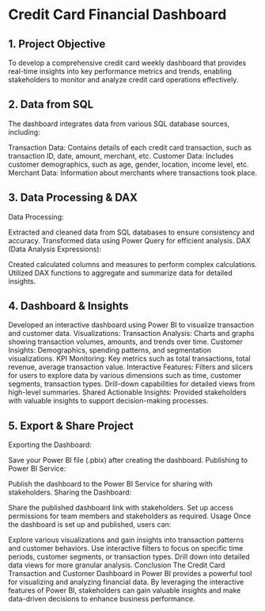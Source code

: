 # Credit Card Financial Dashboard
## 1. Project Objective
To develop a comprehensive credit card weekly dashboard that provides real-time insights into key performance metrics and trends, enabling stakeholders to monitor and analyze credit card operations effectively.

## 2. Data from SQL
The dashboard integrates data from various SQL database sources, including:

Transaction Data: Contains details of each credit card transaction, such as transaction ID, date, amount, merchant, etc.
Customer Data: Includes customer demographics, such as age, gender, location, income level, etc.
Merchant Data: Information about merchants where transactions took place.
## 3. Data Processing & DAX
Data Processing:

Extracted and cleaned data from SQL databases to ensure consistency and accuracy.
Transformed data using Power Query for efficient analysis.
DAX (Data Analysis Expressions):

Created calculated columns and measures to perform complex calculations.
Utilized DAX functions to aggregate and summarize data for detailed insights.
## 4. Dashboard & Insights
Developed an interactive dashboard using Power BI to visualize transaction and customer data.
Visualizations:
Transaction Analysis: Charts and graphs showing transaction volumes, amounts, and trends over time.
Customer Insights: Demographics, spending patterns, and segmentation visualizations.
KPI Monitoring: Key metrics such as total transactions, total revenue, average transaction value.
Interactive Features:
Filters and slicers for users to explore data by various dimensions such as time, customer segments, transaction types.
Drill-down capabilities for detailed views from high-level summaries.
Shared Actionable Insights:
Provided stakeholders with valuable insights to support decision-making processes.
## 5. Export & Share Project
Exporting the Dashboard:

Save your Power BI file (.pbix) after creating the dashboard.
Publishing to Power BI Service:

Publish the dashboard to the Power BI Service for sharing with stakeholders.
Sharing the Dashboard:

Share the published dashboard link with stakeholders.
Set up access permissions for team members and stakeholders as required.
Usage
Once the dashboard is set up and published, users can:

Explore various visualizations and gain insights into transaction patterns and customer behaviors.
Use interactive filters to focus on specific time periods, customer segments, or transaction types.
Drill down into detailed data views for more granular analysis.
Conclusion
The Credit Card Transaction and Customer Dashboard in Power BI provides a powerful tool for visualizing and analyzing financial data. By leveraging the interactive features of Power BI, stakeholders can gain valuable insights and make data-driven decisions to enhance business performance.
